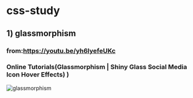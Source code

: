 # css-study

## 1) glassmorphism 
### from:https://youtu.be/yh6lyefeUKc
### Online Tutorials(Glassmorphism | Shiny Glass Social Media Icon Hover Effects) )

![glassmorphism](https://user-images.githubusercontent.com/82191712/118903859-94837780-b953-11eb-92c4-2c07dbe3e0f7.gif)
